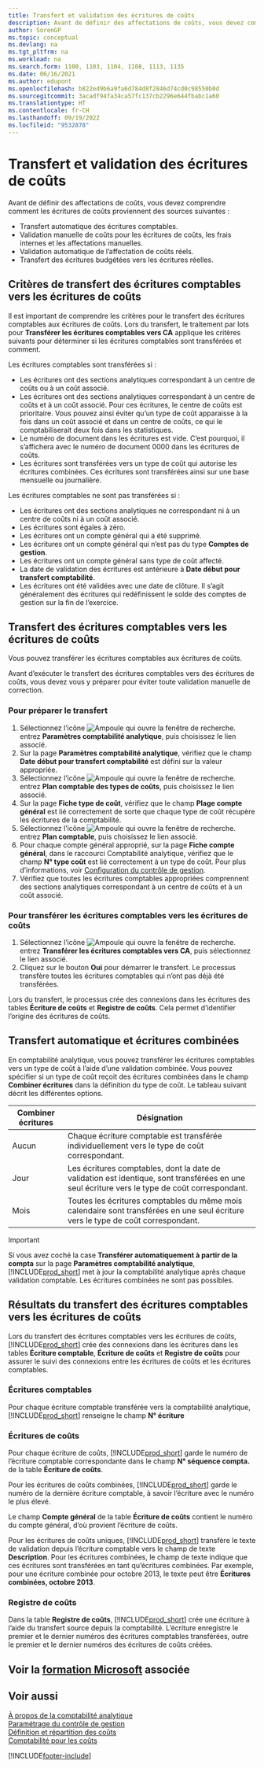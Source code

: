 ```yaml
---
title: Transfert et validation des écritures de coûts
description: Avant de définir des affectations de coûts, vous devez comprendre les différentes sources d’où proviennent les écritures de coûts.
author: SorenGP
ms.topic: conceptual
ms.devlang: na
ms.tgt_pltfrm: na
ms.workload: na
ms.search.form: 1100, 1103, 1104, 1108, 1113, 1135
ms.date: 06/16/2021
ms.author: edupont
ms.openlocfilehash: b822ed9b6a9fa6d784d8f2846d74cd0c98550b0d
ms.sourcegitcommit: 3acadf94fa34ca57fc137cb2296e644fbabc1a60
ms.translationtype: HT
ms.contentlocale: fr-CH
ms.lasthandoff: 09/19/2022
ms.locfileid: "9532878"
---
```

# <a name="transferring-and-posting-cost-entries"></a>Transfert et validation des écritures de coûts

Avant de définir des affectations de coûts, vous devez comprendre comment les écritures de coûts proviennent des sources suivantes :  

- Transfert automatique des écritures comptables.  
- Validation manuelle de coûts pour les écritures de coûts, les frais internes et les affectations manuelles.  
- Validation automatique de l’affectation de coûts réels.  
- Transfert des écritures budgétées vers les écritures réelles.

## <a name="criteria-for-transferring-general-ledger-entries-to-cost-entries"></a>Critères de transfert des écritures comptables vers les écritures de coûts

Il est important de comprendre les critères pour le transfert des écritures comptables aux écritures de coûts. Lors du transfert, le traitement par lots pour **Transférer les écritures comptables vers CA** applique les critères suivants pour déterminer si les écritures comptables sont transférées et comment.  

Les écritures comptables sont transférées si :  

- Les écritures ont des sections analytiques correspondant à un centre de coûts ou à un coût associé.  
- Les écritures ont des sections analytiques correspondant à un centre de coûts et à un coût associé. Pour ces écritures, le centre de coûts est prioritaire. Vous pouvez ainsi éviter qu’un type de coût apparaisse à la fois dans un coût associé et dans un centre de coûts, ce qui le comptabiliserait deux fois dans les statistiques.  
- Le numéro de document dans les écritures est vide. C’est pourquoi, il s’affichera avec le numéro de document 0000 dans les écritures de coûts.  
- Les écritures sont transférées vers un type de coût qui autorise les écritures combinées. Ces écritures sont transférées ainsi sur une base mensuelle ou journalière.  

Les écritures comptables ne sont pas transférées si :  

- Les écritures ont des sections analytiques ne correspondant ni à un centre de coûts ni à un coût associé.  
- Les écritures sont égales à zéro.  
- Les écritures ont un compte général qui a été supprimé.  
- Les écritures ont un compte général qui n’est pas du type **Comptes de gestion**.  
- Les écritures ont un compte général sans type de coût affecté.  
- La date de validation des écritures est antérieure à **Date début pour transfert comptabilité**.  
- Les écritures ont été validées avec une date de clôture. Il s’agit généralement des écritures qui redéfinissent le solde des comptes de gestion sur la fin de l’exercice.

## <a name="transferring-general-ledger-entries-to-cost-entries"></a>Transfert des écritures comptables vers les écritures de coûts

Vous pouvez transférer les écritures comptables aux écritures de coûts.  

Avant d’exécuter le transfert des écritures comptables vers des écritures de coûts, vous devez vous y préparer pour éviter toute validation manuelle de correction.  

### <a name="to-prepare-the-transfer"></a>Pour préparer le transfert  

1.  Sélectionnez l’icône ![Ampoule qui ouvre la fenêtre de recherche.](media/ui-search/search_small.png "Dites-moi ce que vous voulez faire") entrez **Paramètres comptabilité analytique**, puis choisissez le lien associé.  
2.  Sur la page **Paramètres comptabilité analytique**, vérifiez que le champ **Date début pour transfert comptabilité** est défini sur la valeur appropriée.  
3.  Sélectionnez l’icône ![Ampoule qui ouvre la fenêtre de recherche.](media/ui-search/search_small.png "Dites-moi ce que vous voulez faire") entrez **Plan comptable des types de coûts**, puis choisissez le lien associé.  
4.  Sur la page **Fiche type de coût**, vérifiez que le champ **Plage compte général** est lié correctement de sorte que chaque type de coût récupère les écritures de la comptabilité.  
5.  Sélectionnez l’icône ![Ampoule qui ouvre la fenêtre de recherche.](media/ui-search/search_small.png "Dites-moi ce que vous voulez faire") entrez **Plan comptable**, puis choisissez le lien associé.  
6.  Pour chaque compte général approprié, sur la page **Fiche compte général**, dans le raccourci Comptabilité analytique, vérifiez que le champ **N° type coût** est lié correctement à un type de coût. Pour plus d’informations, voir [Configuration du contrôle de gestion](finance-set-up-cost-accounting.md).  
7.  Vérifiez que toutes les écritures comptables appropriées comprennent des sections analytiques correspondant à un centre de coûts et à un coût associé.  

### <a name="to-transfer-general-ledger-entries-to-cost-entries"></a>Pour transférer les écritures comptables vers les écritures de coûts

1.  Sélectionnez l’icône ![Ampoule qui ouvre la fenêtre de recherche.](media/ui-search/search_small.png "Dites-moi ce que vous voulez faire") entrez **Transférer les écritures comptables vers CA**, puis sélectionnez le lien associé.  
2.  Cliquez sur le bouton **Oui** pour démarrer le transfert. Le processus transfère toutes les écritures comptables qui n’ont pas déjà été transférées.  

Lors du transfert, le processus crée des connexions dans les écritures des tables **Écriture de coûts** et **Registre de coûts**. Cela permet d’identifier l’origine des écritures de coûts.

## <a name="automatic-transfer-and-combined-entries"></a>Transfert automatique et écritures combinées

En comptabilité analytique, vous pouvez transférer les écritures comptables vers un type de coût à l’aide d’une validation combinée. Vous pouvez spécifier si un type de coût reçoit des écritures combinées dans le champ **Combiner écritures** dans la définition du type de coût. Le tableau suivant décrit les différentes options.  

|Combiner écritures|Désignation|  
|---------------------|-----------------|  
|Aucun|Chaque écriture comptable est transférée individuellement vers le type de coût correspondant.|  
|Jour|Les écritures comptables, dont la date de validation est identique, sont transférées en une seul écriture vers le type de coût correspondant.|  
|Mois|Toutes les écritures comptables du même mois calendaire sont transférées en une seul écriture vers le type de coût correspondant.|  

> [!IMPORTANT]  
>  Si vous avez coché la case **Transférer automatiquement à partir de la compta** sur la page **Paramètres comptabilité analytique**, [!INCLUDE[prod_short](includes/prod_short.md)] met à jour la comptabilité analytique après chaque validation comptable. Les écritures combinées ne sont pas possibles.

## <a name="results-of-transferring-general-ledger-entries-to-cost-entries"></a>Résultats du transfert des écritures comptables vers les écritures de coûts

Lors du transfert des écritures comptables vers les écritures de coûts, [!INCLUDE[prod_short](includes/prod_short.md)] crée des connexions dans les écritures dans les tables **Écriture comptable**, **Écriture de coûts** et **Registre de coûts** pour assurer le suivi des connexions entre les écritures de coûts et les écritures comptables.  

### <a name="general-ledger-entries"></a>Écritures comptables

Pour chaque écriture comptable transférée vers la comptabilité analytique, [!INCLUDE[prod_short](includes/prod_short.md)] renseigne le champ **N° écriture**  

### <a name="cost-entries"></a>Écritures de coûts

Pour chaque écriture de coûts, [!INCLUDE[prod_short](includes/prod_short.md)] garde le numéro de l’écriture comptable correspondante dans le champ **N° séquence compta.** de la table **Écriture de coûts**.  

Pour les écritures de coûts combinées, [!INCLUDE[prod_short](includes/prod_short.md)] garde le numéro de la dernière écriture comptable, à savoir l’écriture avec le numéro le plus élevé.  

Le champ **Compte général** de la table **Écriture de coûts** contient le numéro du compte général, d’où provient l’écriture de coûts.  

Pour les écritures de coûts uniques, [!INCLUDE[prod_short](includes/prod_short.md)] transfère le texte de validation depuis l’écriture comptable vers le champ de texte **Description**. Pour les écritures combinées, le champ de texte indique que ces écritures sont transférées en tant qu’écritures combinées. Par exemple, pour une écriture combinée pour octobre 2013, le texte peut être **Écritures combinées, octobre 2013**.  

### <a name="cost-register"></a>Registre de coûts

Dans la table **Registre de coûts**, [!INCLUDE[prod_short](includes/prod_short.md)] crée une écriture à l’aide du transfert source depuis la comptabilité. L’écriture enregistre le premier et le dernier numéros des écritures comptables transférées, outre le premier et le dernier numéros des écritures de coûts créées.

## <a name="see-related-microsoft-training"></a>Voir la [formation Microsoft](/training/modules/transfer-gl-entries-dynamics-365-business-central/) associée

## <a name="see-also"></a>Voir aussi

 [À propos de la comptabilité analytique](finance-about-cost-accounting.md)  
 [Paramétrage du contrôle de gestion](finance-set-up-cost-accounting.md)  
 [Définition et répartition des coûts](finance-define-and-allocate-costs.md)  
 [Comptabilité pour les coûts](finance-manage-cost-accounting.md)


[!INCLUDE[footer-include](includes/footer-banner.md)]
